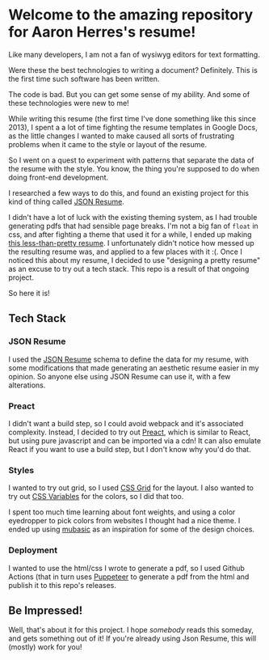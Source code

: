 # Welcome to the amazing repository for Aaron Herres's resume!
Like many developers, I am not a fan of wysiwyg editors for text formatting.


Were these the best technologies to writing a document? Definitely. This is the first time such software has been written.

The code is bad. But you can get some sense of my ability. And some of these technologies were new to me!


While writing this resume (the first time I've done something like this since 2013), I spent a a lot of time fighting the resume templates in Google Docs, as the little changes I wanted to make caused all sorts of frustrating problems when it came to the style or layout of the resume.

So I went on a quest to experiment with patterns that separate the data of the resume with the style.
You know, the thing you're supposed to do when doing front-end development.

I researched a few ways to do this, and found an existing project for this kind of thing called [JSON Resume](https://jsonresume.org/).

I didn't have a lot of luck with the existing theming system, as I had trouble generating pdfs that had sensible page breaks. I'm not a big fan of `float` in css, and after fighting a theme that used it for a while, I ended up making [this less-than-pretty resume](old/less-pretty-resume.pdf). I unfortunately didn't notice how messed up the resulting resume was, and applied to a few places with it :(. Once I noticed this about my resume, I decided to use "designing a pretty resume" as an excuse to try out a tech stack. This repo is a result of that ongoing project.

So here it is!

## Tech Stack

### JSON Resume
I used the [JSON Resume](https://jsonresume.org/) schema to define the data for my resume, with some modifications that made generating an aesthetic resume easier in my opinion. So anyone else using JSON Resume can use it, with a few alterations.

### Preact
I didn't want a build step, so I could avoid webpack and it's associated complexity. Instead, I decided to try out [Preact](https://preactjs.com/), which is similar to React, but using pure javascript and can be imported via a cdn! It can also emulate React if you want to use a build step, but I don't know why you'd do that.

### Styles
I wanted to try out grid, so I used [CSS Grid](https://developer.mozilla.org/en-US/docs/Web/CSS/CSS_Grid_Layout) for the layout. I also wanted to try out [CSS Variables](https://developer.mozilla.org/en-US/docs/Web/CSS/Using_CSS_variables) for the colors, so I did that too.

I spent too much time learning about font weights, and using a color eyedropper to pick colors from websites I thought had a nice theme. I ended up using [mubasic](https://www.mubasic.com/) as an inspiration for some of the design choices.

### Deployment
I wanted to use the html/css I wrote to generate a pdf, so I used Github Actions (that in turn uses [Puppeteer](https://pptr.dev/) to generate a pdf from the html and publish it to this repo's releases.


## Be Impressed!

Well, that's about it for this project. I hope _somebody_ reads this someday, and gets something out of it! If you're already using Json Resume, this will (mostly) work for you!
